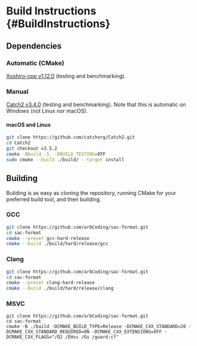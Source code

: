 # Build Instructions {#BuildInstructions}

## Dependencies

### Automatic (CMake)

[Xoshiro-cpp v1.12.0](https://github.com/Reputeless/Xoshiro-cpp) (testing and
benchmarking).

### Manual

[Catch2 v3.4.0](https://github.com/catchorg/Catch2) (testing and benchmarking).
Note that this is automatic on Windows (not Linux nor macOS).

#### macOS and Linux

```bash
git clone https://github.com/catchorg/Catch2.git
cd Catch2
git checkout v3.5.2
cmake -Bbuild -S. -DBUILD_TESTING=OFF
sudo cmake --build ./build/ --target install
```

## Building

Building is as easy as cloning the repository, running CMake for your preferred
build tool, and then building.

### GCC

```bash
git clone https://github.com/arbCoding/sac-format.git
cd sac-format
cmake --preset gcc-hard-release
cmake --build ./build/hard/release/gcc
```

### Clang

```bash
git clone https://github.com/arbCoding/sac-format.git
cd sac-format
cmake --preset clang-hard-release
cmake --build ./build/hard/release/clang
```

### MSVC
```
git clone https://github.com/arbCoding/sac-format.git
cd sac-format
cmake -B ./build -DCMAKE_BUILD_TYPE=Release -DCMAKE_CXX_STANDARD=20 -DCMAKE_CXX_STANDARD_REQUIRED=ON -DCMAKE_CXX_EXTENSIONS=OFF -DCMAKE_CXX_FLAGS="/O2 /EHsc /Gs /guard:cf"
```
